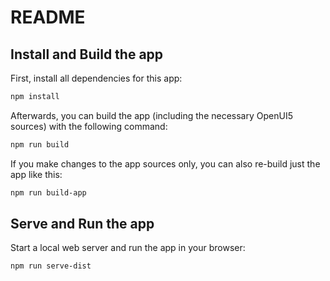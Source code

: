 # README

## Install and Build the app

First, install all dependencies for this app:

```bash
npm install
```

Afterwards, you can build the app (including the necessary OpenUI5 sources) with the following command:

```bash
npm run build
```

If you make changes to the app sources only, you can also re-build just the app like this:

```bash
npm run build-app
```

## Serve and Run the app

Start a local web server and run the app in your browser:

```bash
npm run serve-dist
```